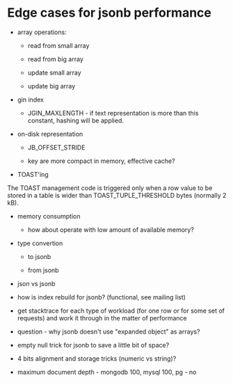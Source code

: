 # Edge cases for jsonb performance

* array operations:

    - read from small array

    - read from big array

    - update small array

    - update big array

* gin index

    - JGIN_MAXLENGTH - if text representation is more than this constant,
      hashing will be applied.

* on-disk representation

    - JB_OFFSET_STRIDE

    - key are more compact in memory, effective cache?

* TOAST'ing

The TOAST management code is triggered only
when a row value to be stored in a table is wider than
TOAST_TUPLE_THRESHOLD bytes (normally 2 kB).


* memory consumption

    - how about operate with low amount of available memory?

* type convertion

    - to jsonb

    - from jsonb

* json vs jsonb

* how is index rebuild for jsonb? (functional, see mailing list)

* get stacktrace for each type of workload (for one row or for some set of
  requests) and work it through in the matter of performance


* question - why jsonb doesn't use "expanded object" as arrays?

* empty null trick for jsonb to save a little bit of space?

* 4 bits alignment and storage tricks (numeric vs string)?

* maximum document depth - mongodb 100, mysql 100, pg - no
